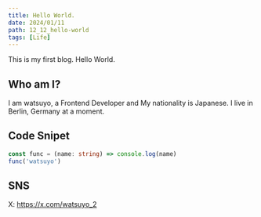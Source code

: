 ```yaml
---
title: Hello World.
date: 2024/01/11
path: 12_12_hello-world
tags: [Life]
---
```


This is my first blog. Hello World.

## Who am I?

I am watsuyo, a Frontend Developer and My nationality is Japanese. I live in Berlin, Germany at a moment.

## Code Snipet

```ts
const func = (name: string) => console.log(name)
func('watsuyo')
```

## SNS

X: https://x.com/watsuyo_2
